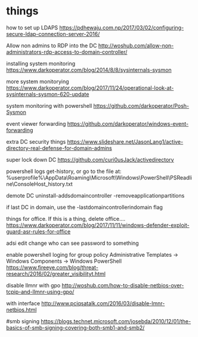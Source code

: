 # things

how to set up LDAPS
https://pdhewaju.com.np/2017/03/02/configuring-secure-ldap-connection-server-2016/

Allow non admins to RDP into the DC
http://woshub.com/allow-non-administrators-rdp-access-to-domain-controller/

installing system monitoring 
https://www.darkoperator.com/blog/2014/8/8/sysinternals-sysmon

more system monitorying
https://www.darkoperator.com/blog/2017/11/24/operational-look-at-sysinternals-sysmon-620-update

system monitoring with powershell
https://github.com/darkoperator/Posh-Sysmon

event viewer forwarding
https://github.com/darkoperator/windows-event-forwarding

extra DC security things
https://www.slideshare.net/JasonLang1/active-directory-real-defense-for-domain-admins

super lock down DC
https://github.com/curi0usJack/activedirectory




powershell logs
get-history, or go to the file at:
%userprofile%\AppData\Roaming\Microsoft\Windows\PowerShell\PSReadline\ConsoleHost_history.txt




demote DC
uninstall-addsdomaincontroller -removeapplicationpartitions

if last DC in domain, use the -lastdomaincontrollerindomain flag





things for office. If this is a thing, delete office....
https://www.darkoperator.com/blog/2017/11/11/windows-defender-exploit-guard-asr-rules-for-office



adsi edit change who can see password to something

enable powershell loging for group policy
Administrative Templates → Windows Components → Windows PowerShell
https://www.fireeye.com/blog/threat-research/2016/02/greater_visibilityt.html


disable llmnr with gpo
http://woshub.com/how-to-disable-netbios-over-tcpip-and-llmnr-using-gpo/

with interface
http://www.pciqsatalk.com/2016/03/disable-lmnr-netbios.html

#smb signing
https://blogs.technet.microsoft.com/josebda/2010/12/01/the-basics-of-smb-signing-covering-both-smb1-and-smb2/






